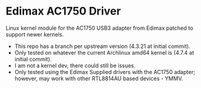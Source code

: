 # Edimax AC1750 Driver

Linux kernel module for the AC1750 USB3 adapter from Edimax patched to support newer kernels.

 * This repo has a branch per upstream version (4.3.21 at initial commit).
 * Only tested on whatever the current Archlinux amd64 kernel is (4.7.4 at initial commit).
 * I am not a kernel dev, there could still be issues.
 * Only tested using the Edimax Supplied drivers with the AC1750 adapter; however, may work with other RTL8814AU based devices - YMMV. 
